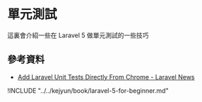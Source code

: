 # 單元測試

這裏會介紹一些在 Laravel 5 做單元測試的一些技巧


## 參考資料
* [Add Laravel Unit Tests Directly From Chrome - Laravel News](https://laravel-news.com/2016/03/add-laravel-unit-tests-directly-chrome/)

!INCLUDE "../../kejyun/book/laravel-5-for-beginner.md"
